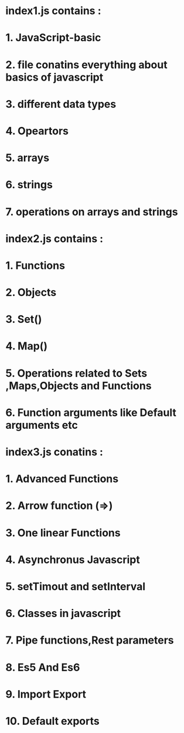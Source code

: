 #    index1.js  contains :
# 1. JavaScript-basic
# 2. file conatins everything about basics of javascript 
# 3. different data types
# 4. Opeartors
# 5. arrays
# 6. strings
# 7. operations on arrays and strings

# index2.js contains :
# 1. Functions 
# 2. Objects
# 3. Set()
# 4. Map()
# 5. Operations related to Sets ,Maps,Objects and Functions 
# 6. Function arguments like Default arguments etc 

# index3.js conatins :
# 1. Advanced Functions
# 2. Arrow function (=>)
# 3. One linear Functions
# 4. Asynchronus Javascript
# 5. setTimout and setInterval
# 6. Classes in javascript 
# 7. Pipe functions,Rest parameters
# 8. Es5 And Es6
# 9. Import Export 
# 10. Default exports
